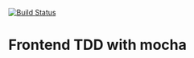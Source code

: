 [![Build Status](https://travis-ci.org/fesan/frontend_tdd.svg)](https://travis-ci.org/fesan/frontend_tdd)

Frontend TDD with mocha
============
